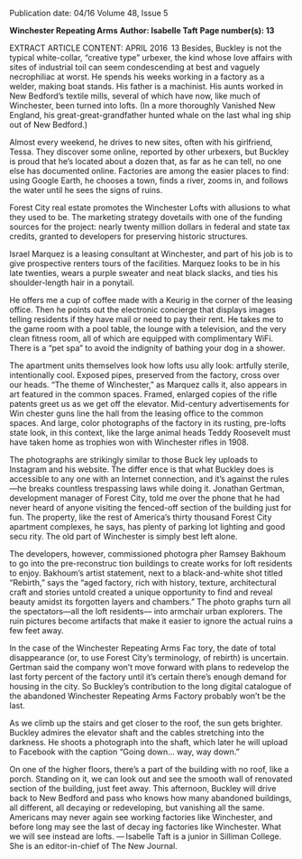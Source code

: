 Publication date: 04/16
Volume 48, Issue 5

**Winchester Repeating Arms**
**Author: Isabelle Taft**
**Page number(s): 13**

EXTRACT ARTICLE CONTENT:
APRIL 2016
 13
Besides, Buckley is not the typical white-collar, 
“creative type” urbexer, the kind whose love affairs 
with sites of industrial toil can seem condescending at 
best and vaguely necrophiliac at worst. He spends his 
weeks working in a factory as a welder, making boat 
stands. His father is a machinist. His aunts worked 
in New Bedford’s textile mills, several of which have 
now, like much of Winchester, been turned into lofts. 
(In a more thoroughly Vanished New England, his 
great-great-grandfather hunted whale on the last whal­
ing ship out of New Bedford.) 

Almost every weekend, he drives to new sites, often 
with his girlfriend, Tessa. They discover some online, 
reported by other urbexers, but Buckley is proud that 
he’s located about a dozen that, as far as he can tell, 
no one else has documented online. Factories are 
among the easier places to find: using Google Earth, 
he chooses a town, finds a river, zooms in, and follows 
the water until he sees the signs of ruins.

Forest City real estate promotes the Winchester Lofts 
with allusions to what they used to be. The marketing 
strategy dovetails with one of the funding sources for 
the project: nearly twenty million dollars in federal and 
state tax credits, granted to developers for preserving 
historic structures. 

Israel Marquez is a leasing consultant at Winchester, 
and part of his job is to give prospective renters tours of 
the facilities. Marquez looks to be in his late twenties, 
wears a purple sweater and neat black slacks, and ties 
his shoulder-length hair in a ponytail. 

He offers me a cup of coffee made with a Keurig 
in the corner of the leasing office. Then he points out 
the electronic concierge that displays images telling 
residents if they have mail or need to pay their rent. 
He takes me to the game room with a pool table, the 
lounge with a television, and the very clean fitness 
room, all of which are equipped with complimentary 
WiFi. There is a “pet spa” to avoid the indignity of 
bathing your dog in a shower.

The apartment units themselves look how lofts usu­
ally look: artfully sterile, intentionally cool. Exposed 
pipes, preserved from the factory, cross over our heads. 
“The theme of Winchester,” as Marquez calls it, also 
appears in art featured in the common spaces. Framed, 
enlarged copies of the rifle patents greet us as we get 
off the elevator. Mid-century advertisements for Win­
chester guns line the hall from the leasing office to the 
common spaces. And large, color photographs of the 
factory in its rusting, pre-lofts state look, in this context, 
like the large animal heads Teddy Roosevelt must have 
taken home as trophies won with Winchester rifles in 
1908. 

The photographs are strikingly similar to those Buck­
ley uploads to Instagram and his website. The differ­
ence is that what Buckley does is accessible to any­
one with an Internet connection, and it’s against the 
rules—he breaks countless trespassing laws while doing 
it. Jonathan Gertman, development manager of Forest 
City, told me over the phone that he had never heard 
of anyone visiting the fenced-off section of the building 
just for fun. The property, like the rest of America’s 
thirty thousand Forest City apartment complexes, he 
says, has plenty of parking lot lighting and good secu­
rity. The old part of Winchester is simply best left alone.

The developers, however, commissioned photogra­
pher Ramsey Bakhoum to go into the pre-reconstruc­
tion buildings to create works for loft residents to enjoy. 
Bakhoum’s artist statement, next to a black-and-white 
shot titled “Rebirth,” says the “aged factory, rich with 
history, texture, architectural craft and stories untold 
created a unique opportunity to find and reveal beauty 
amidst its forgotten layers and chambers.” The photo­
graphs turn all the spectators—all the loft residents—
into armchair urban explorers. The ruin pictures 
become artifacts that make it easier to ignore the actual 
ruins a few feet away. 

In the case of the Winchester Repeating Arms Fac­
tory, the date of total disappearance (or, to use Forest 
City’s terminology, of rebirth) is uncertain. Gertman 
said the company won’t move forward with plans to 
redevelop the last forty percent of the factory until it’s 
certain there’s enough demand for housing in the city. 
So Buckley’s contribution to the long digital catalogue 
of the abandoned Winchester Repeating Arms Factory 
probably won’t be the last. 

As we climb up the stairs and get closer to the roof, 
the sun gets brighter. Buckley admires the elevator 
shaft and the cables stretching into the darkness. He 
shoots a photograph into the shaft, which later he will 
upload to Facebook with the caption “Going down… 
way, way down.”

On one of the higher floors, there’s a part of the 
building with no roof, like a porch. Standing on it, 
we can look out and see the smooth wall of renovated 
section of the building, just feet away. This afternoon, 
Buckley will drive back to New Bedford and pass who 
knows how many abandoned buildings, all different, all 
decaying or redeveloping, but vanishing all the same. 
Americans may never again see working factories like 
Winchester, and before long may see the last of decay­
ing factories like Winchester. What we will see instead 
are lofts.
— Isabelle Taft is a junior in Silliman College. 
She is an editor-in-chief of The New Journal.